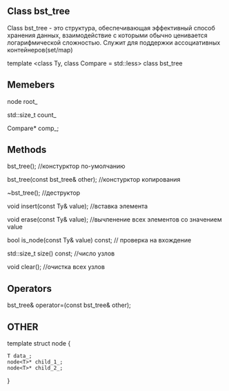 ## Class bst_tree

Class bst_tree - это структура, обеспечивающая эффективный способ хранения данных, взаимодействие с которыми обычно ценивается логарифмической сложностью. Служит для поддержки ассоциативных контейнеров(set/map)

template <class Ty, class Compare = std::less<Ty>>
class bst_tree

## Memebers

node<Ty> root_

std::size_t count_

Compare* comp_;

## Methods

bst_tree(); //констурктор по-умолчанию

bst_tree(const bst_tree& other); //констурктор копирования

~bst_tree(); //деструктор

void insert(const Ty& value); //вставка элемента

void erase(const Ty& value); //вычленение всех элементов со значением value

bool is_node(const Ty& value) const; // проверка на вхождение

std::size_t size() const; //число узлов

void clear(); //очистка всех узлов

## Operators

bst_tree& operator=(const bst_tree& other);

## OTHER

template<typename T>
struct node<T> {
	
	T data_;
	node<T>* child_1_;
	node<T>* child_2_;
}